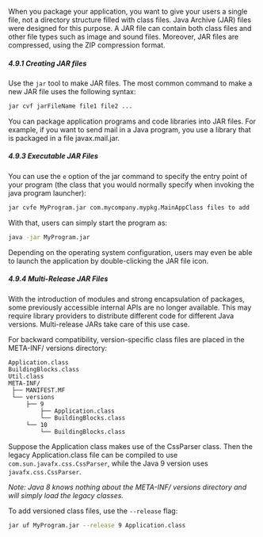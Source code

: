 When you package your application, you want to give your users a single file, not a directory structure filled with class files. Java Archive (JAR) files were designed for this purpose. A JAR file can contain both class files and other file types such as image and sound files. Moreover, JAR files are compressed, using the ZIP compression format.

##### 4.9.1 Creating JAR files

Use the `jar` tool to make JAR files. The most common command to make a new JAR file uses the following syntax:

```bash
jar cvf jarFileName file1 file2 ...
```

You can package application programs and code libraries into JAR files. For example, if you want to send mail in a Java program, you use a library that is packaged in a file javax.mail.jar.

##### 4.9.3 Executable JAR Files

You can use the `e` option of the jar command to specify the entry point of your program (the class that you would normally specify when invoking the java program launcher):
```bash
jar cvfe MyProgram.jar com.mycompany.mypkg.MainAppClass files to add
```

With that, users can simply start the program as:
```bash
java -jar MyProgram.jar
```

Depending on the operating system configuration, users may even be able to launch the application by double-clicking the JAR file icon.

##### 4.9.4 Multi-Release JAR Files

With the introduction of modules and strong encapsulation of packages, some previously accessible internal APIs are no longer available. This may require library providers to distribute different code for different Java versions. Multi-release JARs take care of this use case.

For backward compatibility, version-specific class files are placed in the META-INF/ versions directory:

```
Application.class
BuildingBlocks.class
Util.class
META-INF/
 ├── MANIFEST.MF
 └── versions
     ├── 9
         ├── Application.class
         └── BuildingBlocks.class
     └── 10
         └── BuildingBlocks.class
```

Suppose the Application class makes use of the CssParser class. Then the legacy Application.class file can be compiled to use `com.sun.javafx.css.CssParser`, while the Java 9 version uses `javafx.css.CssParser`.

*Note: Java 8 knows nothing about the META-INF/ versions directory and will simply load the legacy classes.*

To add versioned class files, use the `--release` flag:
```bash
jar uf MyProgram.jar --release 9 Application.class
```